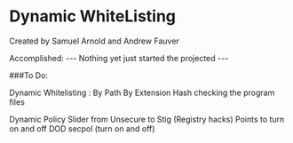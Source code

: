 # Dynamic WhiteListing
Created by Samuel Arnold  and Andrew Fauver


Accomplished: 
--- Nothing yet just started the projected ---




###To Do: 

Dynamic Whitelisting :
  By Path
  By Extension
  Hash checking the program files
  
  
Dynamic Policy 
  Slider from Unsecure to Stig (Registry hacks)
  Points to turn on and off
  DOD secpol (turn on and off)

